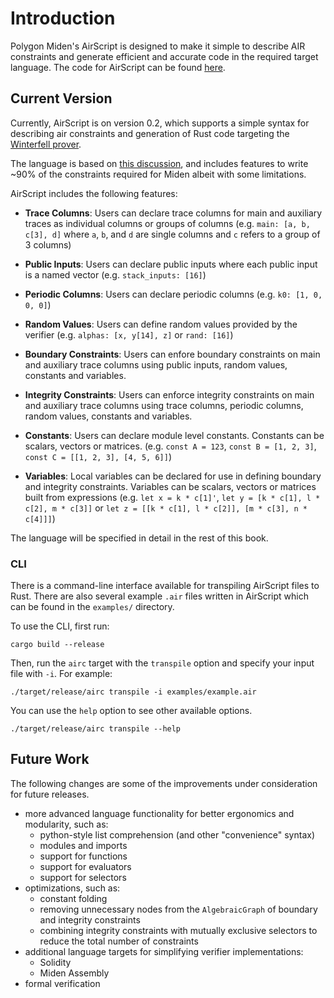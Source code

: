 # Introduction

Polygon Miden's AirScript is designed to make it simple to describe AIR constraints and generate efficient and accurate code in the required target language. The code for AirScript can be found [here](https://github.com/0xPolygonMiden/air-script/).

## Current Version

Currently, AirScript is on version 0.2, which supports a simple syntax for describing air constraints and generation of Rust code targeting the [Winterfell prover](https://github.com/novifinancial/winterfell).

The language is based on [this discussion](https://github.com/maticnetwork/miden/discussions/254), and includes features to write ~90% of the constraints required for Miden albeit with some limitations.

AirScript includes the following features:

- **Trace Columns**: Users can declare trace columns for main and auxiliary traces as individual columns or groups of columns (e.g. `main: [a, b, c[3], d]` where `a`, `b`, and `d` are single columns and `c` refers to a group of 3 columns)

- **Public Inputs**: Users can declare public inputs where each public input is a named vector (e.g. `stack_inputs: [16]`)

- **Periodic Columns**: Users can declare periodic columns (e.g. `k0: [1, 0, 0, 0]`)

- **Random Values**: Users can define random values provided by the verifier (e.g. `alphas: [x, y[14], z]` or `rand: [16]`)

- **Boundary Constraints**: Users can enfore boundary constraints on main and auxiliary trace columns using public inputs, random values, constants and variables.

- **Integrity Constraints**: Users can enforce integrity constraints on main and auxiliary trace columns using trace columns, periodic columns, random values, constants and variables.

- **Constants**: Users can declare module level constants. Constants can be scalars, vectors or matrices.
  (e.g. `const A = 123`, `const B = [1, 2, 3]`, `const C = [[1, 2, 3], [4, 5, 6]]`)

- **Variables**: Local variables can be declared for use in defining boundary and integrity constraints. Variables can be scalars, vectors or matrices built from expressions (e.g. `let x = k * c[1]'`, `let y = [k * c[1], l * c[2], m * c[3]]` or `let z = [[k * c[1], l * c[2]], [m * c[3], n * c[4]]]`)

The language will be specified in detail in the rest of this book.

### CLI

There is a command-line interface available for transpiling AirScript files to Rust. There are also several example `.air` files written in AirScript which can be found in the `examples/` directory.

To use the CLI, first run:

```
cargo build --release
```

Then, run the `airc` target with the `transpile` option and specify your input file with `-i`. For example:

```
./target/release/airc transpile -i examples/example.air
```

You can use the `help` option to see other available options.

```
./target/release/airc transpile --help
```

## Future Work

The following changes are some of the improvements under consideration for future releases.

- more advanced language functionality for better ergonomics and modularity, such as:
  - python-style list comprehension (and other "convenience" syntax)
  - modules and imports
  - support for functions
  - support for evaluators
  - support for selectors
- optimizations, such as:
  - constant folding
  - removing unnecessary nodes from the `AlgebraicGraph` of boundary and integrity constraints
  - combining integrity constraints with mutually exclusive selectors to reduce the total number of constraints
- additional language targets for simplifying verifier implementations:
  - Solidity
  - Miden Assembly
- formal verification
